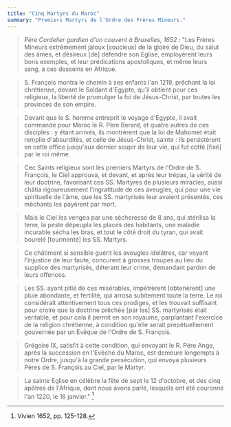 ```yaml
---
title: "Cinq Martyrs du Maroc"
summary: "Premiers Martyrs de l'Ordre des Frères Mineurs."
---
```


> *Père Cordelier gardien d'un couvent à Bruxelles, 1652* :  "Les Frères Mineurs extrêmement jaloux [soucieux] de la gloire de Dieu, du salut des âmes, et désireux [de] défendre son Eglise, employèrent leurs bons exemples, et leur prédications apostoliques, et même leurs sang, à ces desseins en Afrique.

> S. François montra le chemin à ses enfants l'an 1219, prêchant la loi chrétienne, devant le Soldant d'Egypte, qu'il obtient pour ces religieux, la liberté de promulger la foi de Jésus-Christ, par toutes les provinces de son empire.

> Devant que le S. homme entreprit le voyage d'Egypte, il avait commandé pour Maroc le R. Père Berard, et quatre autres de ces disciples : y étant arrivés, ils montrèrent que la loi de Mahomet était remplie d'absurdités, et celle de Jésus-Christ, sainte : ils persistèrent en cette office jusqu'aux dernier soupir de leur vie, qui fut cotté [fixé] par le roi même. 

> Cec Saints religieux sont les premiers Martyrs de l'Ordre de S. François, le Ciel approuva, et devant, et après leur trépas, la vérité de leur doctrine, favorisant ces SS. Martyres de plusieurs miracles, aussi châtia rigoureusement l'ingratitude de ces aveugles, qui pour une vie spirituelle de l'âme, que les SS. martyrisés leur avaient présentés, ces méchants les payèrent par mort.

> Mais le Ciel les vengea par une sécheresse de 8 ans, qui stérilisa la terre, la peste dépeupla les places des habitants, une maladie incurable sécha les bras, et tout le côté droit du tyran, qui avait bourelé [tourmenté] les SS. Martyrs. 

> Ce châtiment si sensible guérit les aveugles idolâtres, car voyant l'injustice de leur faute, concurent à grosses troupes au lieu du supplice des martyrisés, déterant leur crime, demandant pardon de leurs offences.

> Les SS. ayant pitié de ces misérables, impétrèrent [obtenèrent] une pluie abondante, et fertilité, qui arrosa subitement toute la terre. Le roi considérait attentivement tous ces prodiges, et les trouvait suffisant pour croire que la doctrine prêchée [par les] SS. martyrisés était véritable, et pour cela il permit en son royaume, parplantant l'exercice de la religion chrétienne, à condition qu'elle serait prepétuellement gouvernée par un Evêque de l'Ordre de S. François. 

> Grégoire IX, satisfit à cette condition, qui envoyant le R. Père Ange, après la succession en l'Evêché du Maroc, est demeuré longempts à notre Ordre, jusqu'à la grande persécution, qui envoya plusieurs Pères de S. François au Ciel, par le Martyr.

> La sainte Eglise en célèbre la fête de sept le 12 d'octobre, et des cinq apôtres de l'Afrique, dont nous avons parlé, lesquels ont été couronné l'an 1220, le 16 janvier." [^1]

[^1]: Vivien 1652, pp. 125-128.
